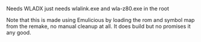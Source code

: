 Needs WLADX just needs wlalink.exe and wla-z80.exe in the root

Note that this is made using Emulicious by loading the rom and symbol map from the remake, no manual cleanup at all. It does build but no promises it any good.
